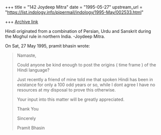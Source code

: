 +++
title = "142 Joydeep Mitra"
date = "1995-05-27"
upstream_url = "https://list.indology.info/pipermail/indology/1995-May/002533.html"

+++
[Archive link](https://list.indology.info/pipermail/indology/1995-May/002533.html)

Hindi originated from a combination of Persian, Urdu and Sanskrit during the 
Moghul rule in northern India.    -Joydeep Mitra.

On Sat, 27 May 1995, pramit bhasin wrote:

> Namaste,
> 
> Could anyone be kind enough to post the origins ( time frame ) of the Hindi
> language?
> 
> Just recently a friend of mine told me that spoken Hindi has been in
> existance for only a 100 odd years or so, while I dont agree I have no
> resources at my disposal to prove this otherwise.
> 
> Your input into this matter will be greatly appreciated.
> 
> Thank You
> 
> Sincerely
> 
> Pramit Bhasin







